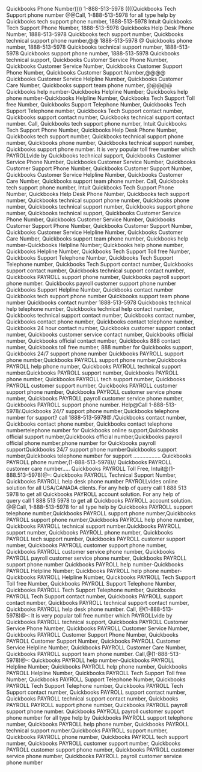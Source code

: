 Quickbooks Phone Number)))) 1-888-513-5978 ((((Quickbooks Tech Support phone number @@Call, 1-888-513-5978 for all type help by Quickbooks tech support phone number, 1888-513-5978 Intuit Quickbooks Tech Support Phone Number, 1888-513-5978 Quickbooks Help Desk Phone Number, 1888-513-5978 Quickbooks tech support number, Quickbooks technical support phone number,@@ 1888-513-5978 @ Quickbooks phone number, 1888-513-5978 Quickbooks technical support number, 1888-513-5978 Quickbooks support phone number, 1888-513-5978 Quickbooks technical support, Quickbooks Customer Service Phone Number, Quickbooks Customer Service Number, Quickbooks Customer Support Phone Number, Quickbooks Customer Support Number,@@@@ Quickbooks Customer Service Helpline Number, Quickbooks Customer Care Number, Quickbooks support team phone number, @@@@@ Quickbooks help number-Quickbooks Helpline Number; Quickbooks help phone number-Quickbooks Helpline Number, Quickbooks Tech Support Toll free Number, Quickbooks Support Telephone Number, Quickbooks Tech Support Telephone number, Quickbooks Tech Support contact number, Quickbooks support contact number, Quickbooks technical support contact number. Call, Quickbooks tech support phone number, Intuit Quickbooks Tech Support Phone Number, Quickbooks Help Desk Phone Number, Quickbooks tech support number, Quickbooks technical support phone number, Quickbooks phone number, Quickbooks technical support number, Quickbooks support phone number. It is very popular toll free number which PAYROLLvide by Quickbooks technical support, Quickbooks Customer Service Phone Number, Quickbooks Customer Service Number, Quickbooks Customer Support Phone Number, Quickbooks Customer Support Number, Quickbooks Customer Service Helpline Number, Quickbooks Customer Care Number, Quickbooks support team phone number. Call, Quickbooks tech support phone number, Intuit Quickbooks Tech Support Phone Number, Quickbooks Help Desk Phone Number, Quickbooks tech support number, Quickbooks technical support phone number, Quickbooks phone number, Quickbooks technical support number, Quickbooks support phone number, Quickbooks technical support, Quickbooks Customer Service Phone Number, Quickbooks Customer Service Number, Quickbooks Customer Support Phone Number, Quickbooks Customer Support Number, Quickbooks Customer Service Helpline Number, Quickbooks Customer Care Number, Quickbooks support team phone number, Quickbooks help number-Quickbooks Helpline Number; Quickbooks help phone number, Quickbooks Helpline Number, Quickbooks Tech Support Toll free Number, Quickbooks Support Telephone Number, Quickbooks Tech Support Telephone number, Quickbooks Tech Support contact number, Quickbooks support contact number, Quickbooks technical support contact number, Quickbooks PAYROLL support phone number, Quickbooks payroll support phone number. Quickbooks payroll customer support phone number Quickbooks Support Helpline Number, Quickbooks contact number Quickbooks tech support phone number Quickbooks support team phone number Quickbooks contact number 1888-513-5978 Quickbooks technical help telephone number, Quickbooks technical help contact number, Quickbooks technical support contact number, Quickbooks contact number, Quickbooks contact phone number, Quickbooks contact telephone number, Quickbooks 24 hour contact number, Quickbooks customer support contact number, Quickbooks customer service contact number, Quickbooks official number, Quickbooks official contact number, Quickbooks 888 contact number, Quickbooks toll free number, 888 number for Quickbooks support, Quickbooks 24/7 support phone number Quickbooks PAYROLL support phone number,Quickbooks PAYROLL support phone number,Quickbooks PAYROLL help phone number, Quickbooks PAYROLL technical support number.Quickbooks PAYROLL support number, Quickbooks PAYROLL phone number, Quickbooks PAYROLL tech support number, Quickbooks PAYROLL customer support number, Quickbooks PAYROLL customer support phone number, Quickbooks PAYROLL customer service phone number, Quickbooks PAYROLL payroll customer service phone number, Quickbooks PAYROLL support phone number. Help@Call 1-888-513-5978/.Quickbooks 24/7 support phone number,Quickbooks telephone number for support? call 1888-513-5978@./Quickbooks contact number, Quickbooks contact phone number, Quickbooks contact telephone numbertelephone number for Quickbooks online support,Quickbooks official support number,Quickbooks official number,Quickbooks payroll official phone number,phone number for Quickbooks payroll supportQuickbooks 24/7 support phone numberQuickbooks support number,Quickbooks telephone number for support .................. Quickbooks PAYROLL phone number,(1-888-513-5978)// Quickbooks PAYROLL customer care number..... Quickbooks PAYROLL Toll Free, Intuit@(1-888.513-5978)@-: Quickbooks PAYROLL Technical Support Number, Quickbooks PAYROLL help desk phone number PAYROLLvides online solution for all USA/CANADA clients. For any help of query call 1 888 513 5978 to get all Quickbooks PAYROLL account solution. For any help of query call 1 888 513 5978 to get all Quickbooks PAYROLL account solution. @@Call, 1-888-513-5978 for all type help by Quickbooks PAYROLL support telephone number,Quickbooks PAYROLL support phone number,Quickbooks PAYROLL support phone number,Quickbooks PAYROLL help phone number, Quickbooks PAYROLL technical support number.Quickbooks PAYROLL support number, Quickbooks PAYROLL phone number, Quickbooks PAYROLL tech support number, Quickbooks PAYROLL customer support number, Quickbooks PAYROLL customer support phone number, Quickbooks PAYROLL customer service phone number, Quickbooks PAYROLL payroll customer service phone number, Quickbooks PAYROLL support phone number Quickbooks PAYROLL help number-Quickbooks PAYROLL Helpline Number; Quickbooks PAYROLL help phone number-Quickbooks PAYROLL Helpline Number, Quickbooks PAYROLL Tech Support Toll free Number, Quickbooks PAYROLL Support Telephone Number, Quickbooks PAYROLL Tech Support Telephone number, Quickbooks PAYROLL Tech Support contact number, Quickbooks PAYROLL support contact number, Quickbooks PAYROLL technical support contact number, Quickbooks PAYROLL help desk phone number. Call, @(1-888-513-5978)@-: It is very popular toll free number which PAYROLLvide by Quickbooks PAYROLL technical support, Quickbooks PAYROLL Customer Service Phone Number, Quickbooks PAYROLL Customer Service Number, Quickbooks PAYROLL Customer Support Phone Number, Quickbooks PAYROLL Customer Support Number, Quickbooks PAYROLL Customer Service Helpline Number, Quickbooks PAYROLL Customer Care Number, Quickbooks PAYROLL support team phone number. Call,@(1-888-513-5978)@-: Quickbooks PAYROLL help number-Quickbooks PAYROLL Helpline Number; Quickbooks PAYROLL help phone number, Quickbooks PAYROLL Helpline Number, Quickbooks PAYROLL Tech Support Toll free Number, Quickbooks PAYROLL Support Telephone Number, Quickbooks PAYROLL Tech Support Telephone number, Quickbooks PAYROLL Tech Support contact number, Quickbooks PAYROLL support contact number, Quickbooks PAYROLL technical support contact number, Quickbooks PAYROLL PAYROLL support phone number, Quickbooks PAYROLL payroll support phone number. Quickbooks PAYROLL payroll customer support phone number for all type help by Quickbooks PAYROLL support telephone number, Quickbooks PAYROLL help phone number, Quickbooks PAYROLL technical support number.Quickbooks PAYROLL support number, Quickbooks PAYROLL phone number, Quickbooks PAYROLL tech support number, Quickbooks PAYROLL customer support number, Quickbooks PAYROLL customer support phone number, Quickbooks PAYROLL customer service phone number, Quickbooks PAYROLL payroll customer service phone number